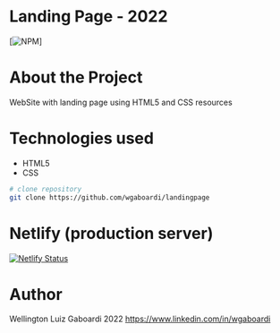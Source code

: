 # Landing Page - 2022
[![NPM](https://img.shields.io/npm/l/react)]

# About the Project
WebSite with landing page using HTML5 and CSS resources


# Technologies used
- HTML5 
- CSS

```bash
# clone repository
git clone https://github.com/wgaboardi/landingpage
```
# Netlify (production server)
[![Netlify Status](https://api.netlify.com/api/v1/badges/2d5d6f58-758f-43f8-a0f1-9d4b57ede296/deploy-status)](https://app.netlify.com/sites/it4smart/deploys)

# Author
Wellington Luiz Gaboardi
2022
https://www.linkedin.com/in/wgaboardi
